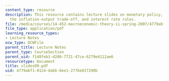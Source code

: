 ```yaml
---
content_type: resource
description: This resource contains lecture slides on monetary policy, time consistency,
  the inflation-output trade-off, and interest rate rules.
file: /media/courses/14-452-macroeconomic-theory-ii-spring-2007/4779abf10124dabb8ee12776e837290b_slides09.pdf
file_type: application/pdf
learning_resource_types:
- Lecture Notes
ocw_type: OCWFile
parent_title: Lecture Notes
parent_type: CourseSection
parent_uid: f148feb1-d280-7721-47ce-6279e4112ae6
resourcetype: Document
title: slides09.pdf
uid: 4779abf1-0124-dabb-8ee1-2776e837290b
---
```

